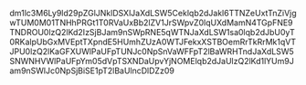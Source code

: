 dm1lc3M6Ly9ld29pZGlJNklDSXlJaXdLSW5Ceklqb2dJakl6TTNZeUxtTnZiVjgwTUM0M01TNHhPRGt1T0RVaUxBb2lZV1JrSWpvZ0lqUXdMamN4TGpFNE9TNDROU0lzQ2lKd2IzSjBJam9nSWpRNE5qWTNJaXdLSW1sa0lqb2dJbU0yT0RKalpUbGxMVEptTXpndE5HUmhZUzA0WTJFekxXSTBOemRrTkRrMk1qVTJPU0lzQ2lKaGFXUWlPaUFpTUNJc0NpSnVaWFFpT2lBaWRHTndJaXdLSW5SNWNHVWlPaUFpYm05dVpTSXNDaUpvYjNOMElqb2dJaUlzQ2lKd1lYUm9Jam9nSWlJc0NpSjBiSE1pT2lBaUlncDlDZz09
